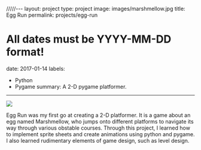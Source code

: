 /////---
layout: project
type: project
image: images/marshmellow.jpg
title: Egg Run
permalink: projects/egg-run
# All dates must be YYYY-MM-DD format!
date: 2017-01-14
labels:
  - Python
  - Pygame
summary: A 2-D pygame platformer.
---

<img class="ui image" src="{{ site.baseurl }}/images/marshmellow.jpg">

Egg Run was my first go at creating a 2-D platformer. It is a game about an egg named Marshmellow, who jumps onto different platforms to navigate its way through various obstable courses. Through this project, I learned how to implement sprite sheets and create animations using python and pygame. I also learned rudimentary elements of game design, such as level design.


